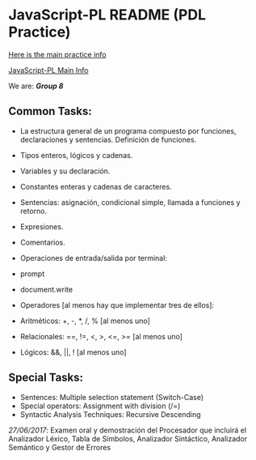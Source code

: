 # JavaScript-PL README (PDL Practice)

[Here is the main practice info](http://www-lt.ls.fi.upm.es/compiladores/procesadores/Practica.html)

[JavaScript-PL Main Info](http://www-lt.ls.fi.upm.es/compiladores/procesadores/IntroJavaScript.html)


We are: ***Group 8***

## Common Tasks:

- La estructura general de un programa compuesto por funciones, declaraciones y sentencias.
 Definición de funciones.
- Tipos enteros, lógicos y cadenas.
- Variables y su declaración.
- Constantes enteras y cadenas de caracteres.
- Sentencias: asignación, condicional simple, llamada a funciones y retorno.
- Expresiones.
- Comentarios.

- Operaciones de entrada/salida por terminal:
- prompt
- document.write

- Operadores [al menos hay que implementar tres de ellos]:
- Aritméticos: +, -, *, /, % [al menos uno]
- Relacionales: ==, !=,	<, >, <=, >= [al menos uno]
- Lógicos: &&, ||, ! [al menos uno]

## Special Tasks:
- Sentences: Multiple selection statement (Switch-Case)
- Special operators: Assignment with division (/=)
- Syntactic Analysis Techniques: Recursive Descending

*27/06/2017*: Examen oral y demostración del Procesador que incluirá el Analizador Léxico, Tabla de Símbolos, Analizador Sintáctico, Analizador Semántico y Gestor de Errores